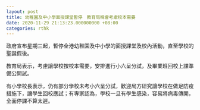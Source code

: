 ```yaml
---
layout: post
title: 幼稚園及中小學面授課堂暫停　教育局稱會考慮校本需要
date: 2020-11-29 21:13:23.000000000 +08:00
categories: rthk
---
```


政府宣布星期三起，暫停全港幼稚園及中小學的面授課堂及校內活動，直至學校的聖誕假後。

教育局表示，考慮讓學校按校本需要，安排進行小六呈分試，及畢業班回校上課準備公開試。

有小學校長表示，仍有部分學校未考小六呈分試，歡迎局方研究讓學校在做足防疫措施下，讓學生回校應試；有專家認為，學校一旦有學生感染，容易將病毒傳開，全面停課不算太遲。
